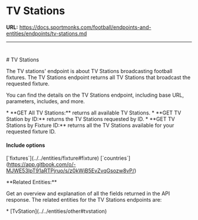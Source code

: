# TV Stations

**URL:** https://docs.sportmonks.com/football/endpoints-and-entities/endpoints/tv-stations.md

---

# 

\# TV Stations

The TV stations\' endpoint is about TV Stations broadcasting football fixtures. The TV Stations endpoint returns all TV Stations that broadcast the requested fixture.

You can find the details on the TV Stations endpoint, including base URL, parameters, includes, and more.

\* \*\*GET All TV Stations:\*\* returns all available TV Stations.&#x20;
\* \*\*GET TV Station by  ID:\*\* returns the TV Stations requested by ID.&#x20;
\* \*\*GET TV Stations by Fixture ID:\*\* returns all the TV Stations available for your requested fixture ID.

#### Include options

\[\`fixtures\`\](../../entities/fixture#fixture) \[\`countries\`\](https://app.gitbook.com/o/-MJWE53IpT91aRTPjruo/s/z0kWjB5EvZvqGsozw8vP/)

\*\*Related Entities:\*\*

Get an overview and explanation of all the fields returned in the API response. The related entities for the TV Stations endpoints are:

\* \[TvStation\](../../entities/other#tvstation)